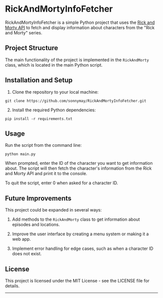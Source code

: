 # RickAndMortyInfoFetcher

RickAndMortyInfoFetcher is a simple Python project that uses the [Rick and Morty API](https://rickandmortyapi.com) to fetch and display information about characters from the "Rick and Morty" series.

## Project Structure

The main functionality of the project is implemented in the `RickAndMorty` class, which is located in the main Python script.

## Installation and Setup

1. Clone the repository to your local machine:
```
git clone https://github.com/sonnymay/RickAndMortyInfoFetcher.git
```

2. Install the required Python dependencies:
```
pip install -r requirements.txt
```

## Usage

Run the script from the command line:

```
python main.py
```

When prompted, enter the ID of the character you want to get information about. The script will then fetch the character's information from the Rick and Morty API and print it to the console.

To quit the script, enter 0 when asked for a character ID.

## Future Improvements

This project could be expanded in several ways:

1. Add methods to the `RickAndMorty` class to get information about episodes and locations.

2. Improve the user interface by creating a menu system or making it a web app.

3. Implement error handling for edge cases, such as when a character ID does not exist.

## License

This project is licensed under the MIT License - see the LICENSE file for details.

---
